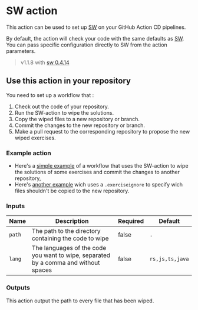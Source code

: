 # SW action

This action can be used to set up [SW](https://github.com/jobtrek/sw) on your
GitHub Action CD pipelines.

By default, the action will check your code with the same defaults as
[SW](https://github.com/jobtrek/sw?tab=readme-ov-file#defaults). You can pass
specific configuration directly to SW from the action parameters.

> v1.1.8 with [sw 0.4.14](https://github.com/jobtrek/sw/tree/v0.4.14)

## Use this action in your repository

You need to set up a workflow that :

1. Check out the code of your repository.
1. Run the SW-action to wipe the solutions.
1. Copy the wiped files to a new repository or branch.
1. Commit the changes to the new repository or branch.
1. Make a pull request to the corresponding repository to propose the new wiped
   exercises.

### Example action

- Here's a [simple example](action-example/simple-action.yml) of a workflow that
  uses the SW-action to wipe the solutions of some exercises and commit the
  changes to another repository,
- Here's [another example](action-example/with-ignore-file.yml) wich uses a
  `.exerciseignore` to specify wich files shouldn't be copied to the new
  repository.

### Inputs

| Name   | Description                                                                         | Required | Default         |
| ------ | ----------------------------------------------------------------------------------- | -------- | --------------- |
| `path` | The path to the directory containing the code to wipe                               | false    | `.`             |
| `lang` | The languages of the code you want to wipe, separated by a comma and without spaces | false    | `rs,js,ts,java` |

### Outputs

This action output the path to every file that has been wiped.

